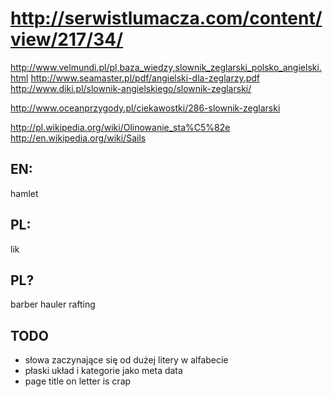 http://serwistlumacza.com/content/view/217/34/
===================================================


http://www.velmundi.pl/pl,baza_wiedzy,slownik_zeglarski_polsko_angielski.html
http://www.seamaster.pl/pdf/angielski-dla-zeglarzy.pdf
http://www.diki.pl/slownik-angielskiego/slownik-zeglarski/

http://www.oceanprzygody.pl/ciekawostki/286-slownik-zeglarski

http://pl.wikipedia.org/wiki/Olinowanie_sta%C5%82e
http://en.wikipedia.org/wiki/Sails

EN:
----
hamlet


PL:
---
lik





PL?
----
barber hauler 
rafting


TODO
-------
* słowa zaczynające się od dużej litery w alfabecie
* płaski układ i kategorie jako meta data
* page title on letter is crap
